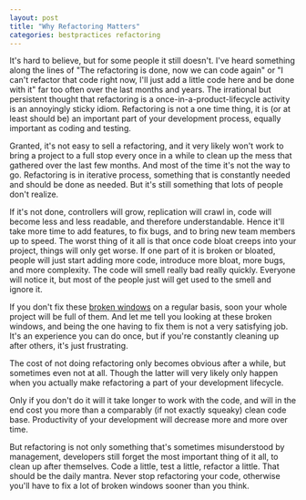```yaml
---
layout: post
title: "Why Refactoring Matters"
categories: bestpractices refactoring
---
```

It's hard to believe, but for some people it still doesn't. I've heard something along the lines of "The refactoring is done, now we can code again" or "I can't refactor that code right now, I'll just add a little code here and be done with it" far too often over the last months and years. The irrational but persistent thought that refactoring is a once-in-a-product-lifecycle activity is an annoyingly sticky idiom. Refactoring is not a one time thing, it is (or at least should be) an important part of your development process, equally important as coding and testing.

Granted, it's not easy to sell a refactoring, and it very likely won't work to bring a project to a full stop every once in a while to clean up the mess that gathered over the last few months. And most of the time it's not the way to go. Refactoring is in iterative process, something that is constantly needed and should be done as needed. But it's still something that lots of people don't realize.

If it's not done, controllers will grow, replication will crawl in, code will become less and less readable, and therefore understandable. Hence it'll take more time to add features, to fix bugs, and to bring new team members up to speed. The worst thing of it all is that once code bloat creeps into your project, things will only get worse. If one part of it is broken or bloated, people will just start adding more code, introduce more bloat, more bugs, and more complexity. The code will smell really bad really quickly. Everyone will notice it, but most of the people just will get used to the smell and ignore it.

If you don't fix these [broken windows](http://en.wikipedia.org/wiki/Fixing_Broken_Windows) on a regular basis, soon your whole project will be full of them. And let me tell you looking at these broken windows, and being the one having to fix them is not a very satisfying job. It's an experience you can do once, but if you're constantly cleaning up after others, it's just frustrating.

The cost of not doing refactoring only becomes obvious after a while, but sometimes even not at all. Though the latter will very likely only happen when you actually make refactoring a part of your development lifecycle.

Only if you don't do it will it take longer to work with the code, and will in the end cost you more than a comparably (if not exactly squeaky) clean code base. Productivity of your development will decrease more and more over time.

But refactoring is not only something that's sometimes misunderstood by management, developers still forget the most important thing of it all, to clean up after themselves. Code a little, test a little, refactor a little. That should be the daily mantra. Never stop refactoring your code, otherwise you'll have to fix a lot of broken windows sooner than you think.